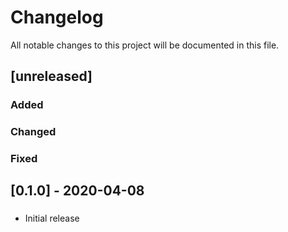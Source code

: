 # Changelog
All notable changes to this project will be documented in this file.

## [unreleased]
### Added
### Changed
### Fixed

## [0.1.0] - 2020-04-08
###
- Initial release
